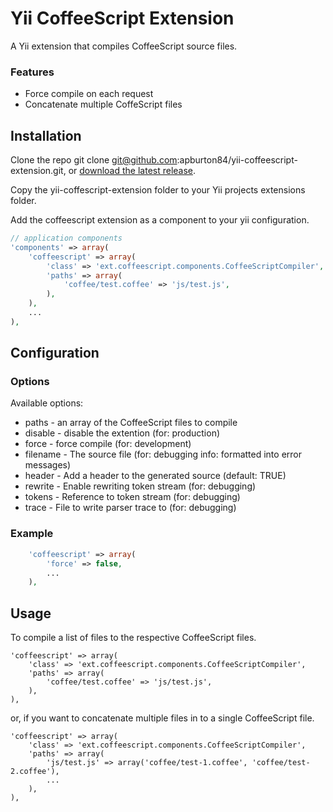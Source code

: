 Yii CoffeeScript Extension
==========================

A Yii extension that compiles CoffeeScript source files.

### Features

* Force compile on each request
* Concatenate multiple CoffeScript files

Installation
------------

Clone the repo 
    git clone git@github.com:apburton84/yii-coffeescript-extension.git, 
or 
    [download the latest release](https://github.com/apburton84/yii-coffeescript-extension/zipball/master).

Copy the yii-coffescript-extension folder to your Yii projects extensions folder.

Add the coffeescript extension as a component to your yii configuration.

```php
// application components
'components' => array(
    'coffeescript' => array( 
        'class' => 'ext.coffeescript.components.CoffeeScriptCompiler', 
        'paths' => array( 
            'coffee/test.coffee' => 'js/test.js', 
        ),
    ), 
    ...
),
```

Configuration
-------------

### Options

Available options:

*  paths    - an array of the CoffeeScript files to compile
*  disable  - disable the extention (for: production)
*  force    - force compile (for: development)
*  filename - The source file (for: debugging info: formatted into error messages)
*  header   - Add a header to the generated source (default: TRUE)
*  rewrite  - Enable rewriting token stream (for: debugging)
*  tokens   - Reference to token stream (for: debugging)
*  trace    - File to write parser trace to (for: debugging)

### Example

```php
    'coffeescript' => array( 
        'force' => false, 
        ...
    ),
```

Usage
-----

To compile a list of files to the respective CoffeeScript files.

    'coffeescript' => array( 
        'class' => 'ext.coffeescript.components.CoffeeScriptCompiler', 
        'paths' => array( 
            'coffee/test.coffee' => 'js/test.js', 
        ),
    ),

or, if you want to concatenate multiple files in to a single CoffeeScript file.

    'coffeescript' => array( 
        'class' => 'ext.coffeescript.components.CoffeeScriptCompiler', 
        'paths' => array( 
            'js/test.js' => array('coffee/test-1.coffee', 'coffee/test-2.coffee'), 
            ...
        ),
    ),
